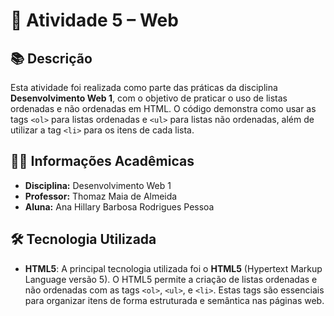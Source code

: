 # 📄 Atividade 5 – Web 

## 📚 Descrição

Esta atividade foi realizada como parte das práticas da disciplina **Desenvolvimento Web 1**, com o objetivo de praticar o uso de listas ordenadas e não ordenadas em HTML. O código demonstra como usar as tags `<ol>` para listas ordenadas e `<ul>` para listas não ordenadas, além de utilizar a tag `<li>` para os itens de cada lista.

## 👩‍🏫 Informações Acadêmicas

- **Disciplina:** Desenvolvimento Web 1  
- **Professor:** Thomaz Maia de Almeida  
- **Aluna:** Ana Hillary Barbosa Rodrigues Pessoa  

## 🛠 Tecnologia Utilizada

- **HTML5**: A principal tecnologia utilizada foi o **HTML5** (Hypertext Markup Language versão 5). O HTML5 permite a criação de listas ordenadas e não ordenadas com as tags `<ol>`, `<ul>`, e `<li>`. Estas tags são essenciais para organizar itens de forma estruturada e semântica nas páginas web.
